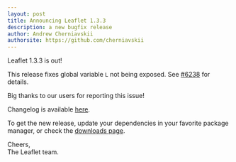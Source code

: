 ```yaml
---
layout: post
title: Announcing Leaflet 1.3.3
description: a new bugfix release
author: Andrew Cherniavskii
authorsite: https://github.com/cherniavskii
---
```


Leaflet 1.3.3 is out!

This release fixes global variable `L` not being exposed. See [#6238](https://github.com/Leaflet/Leaflet/issues/6238) for details.

Big thanks to our users for reporting this issue!

Changelog is available [here](https://github.com/Leaflet/Leaflet/blob/master/CHANGELOG.md).

To get the new release, update your dependencies in your favorite package manager, or check the [downloads page](https://leafletjs.com/download.html).

Cheers,<br>
The Leaflet team.
